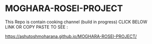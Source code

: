 # MOGHARA-ROSEI-PROJECT
This Repo is contain cooking channel (build in progress)
CLICK BELOW LINK OR COPY PASTE TO SEE :



https://ashutoshmoharana.github.io/MOGHARA-ROSEI-PROJECT/
